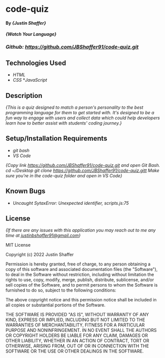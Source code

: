 # code-quiz

#### By _**{Justin Shaffer}**_

#### _{Watch Your Language}_

### _Github: https://github.com/JBShaffer91/code-quiz.git_

## Technologies Used

* _HTML_
* _CSS_
*_JavaScript_

## Description

_{This is a quiz designed to match a person's personality to the best programming language for them to get started with. It's designed to be a fun way to engage with users and collect data which could help developers learn how to better assist with students' coding journey.}_

## Setup/Installation Requirements

* _git bash_
* _VS Code_

_{Copy link https://github.com/JBShaffer91/code-quiz.git and open Git Bash._
_cd ~/Desktop_
_git clone https://github.com/JBShaffer91/code-quiz.gitt_
_Make sure you're in the code-quiz folder and open in VS Code}_

## Known Bugs

* _Uncaught SytaxError: Unexpected identifier, scripts.js:75_

## License

_{If there are any issues with this application you may reach out to me any time at justinbshaffer91@gmail.com}_

MIT License

Copyright (c) 2022 Justin Shaffer

Permission is hereby granted, free of charge, to any person obtaining a copy
of this software and associated documentation files (the "Software"), to deal
in the Software without restriction, including without limitation the rights
to use, copy, modify, merge, publish, distribute, sublicense, and/or sell
copies of the Software, and to permit persons to whom the Software is
furnished to do so, subject to the following conditions:

The above copyright notice and this permission notice shall be included in all
copies or substantial portions of the Software.

THE SOFTWARE IS PROVIDED "AS IS", WITHOUT WARRANTY OF ANY KIND, EXPRESS OR
IMPLIED, INCLUDING BUT NOT LIMITED TO THE WARRANTIES OF MERCHANTABILITY,
FITNESS FOR A PARTICULAR PURPOSE AND NONINFRINGEMENT. IN NO EVENT SHALL THE
AUTHORS OR COPYRIGHT HOLDERS BE LIABLE FOR ANY CLAIM, DAMAGES OR OTHER
LIABILITY, WHETHER IN AN ACTION OF CONTRACT, TORT OR OTHERWISE, ARISING FROM,
OUT OF OR IN CONNECTION WITH THE SOFTWARE OR THE USE OR OTHER DEALINGS IN THE
SOFTWARE.